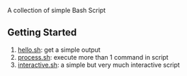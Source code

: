 A collection of simple Bash Script
## Getting Started

1. [hello.sh](scripts/hello_world.sh): get a simple output
2. [process.sh](scripts/process.sh): execute more than 1 command in script
3. [interactive.sh](scripts/interactive.sh): a simple but very much interactive script